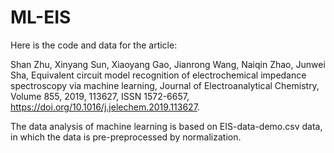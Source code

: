 # ML-EIS

Here is the code and data for the article:

Shan Zhu, Xinyang Sun, Xiaoyang Gao, Jianrong Wang, Naiqin Zhao, Junwei Sha, Equivalent circuit model recognition of electrochemical impedance spectroscopy via machine learning, Journal of Electroanalytical Chemistry, Volume 855, 2019, 113627, ISSN 1572-6657, https://doi.org/10.1016/j.jelechem.2019.113627.

The data analysis of machine learning is based on EIS-data-demo.csv data, in which the data is pre-preprocessed by normalization.
